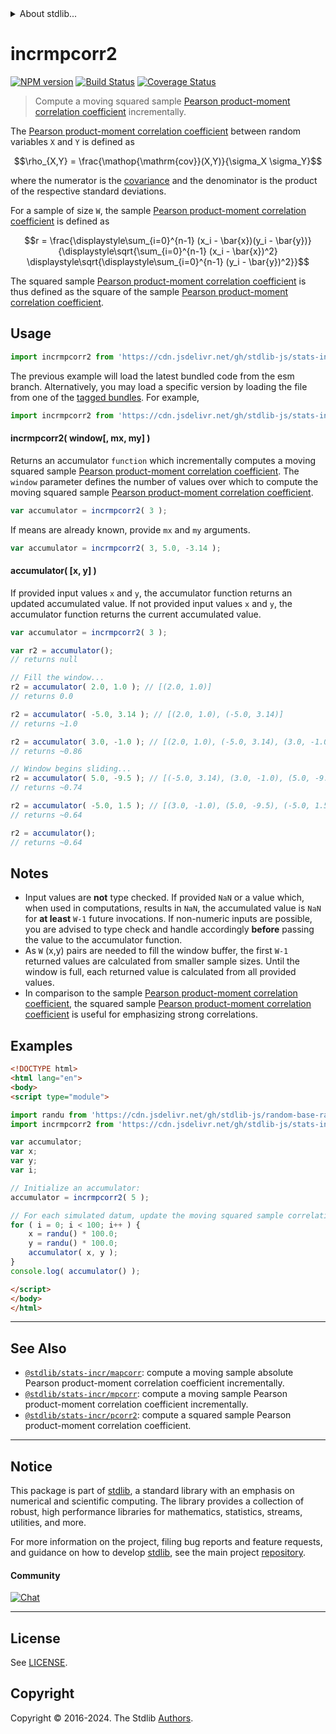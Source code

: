 <!--

@license Apache-2.0

Copyright (c) 2018 The Stdlib Authors.

Licensed under the Apache License, Version 2.0 (the "License");
you may not use this file except in compliance with the License.
You may obtain a copy of the License at

   http://www.apache.org/licenses/LICENSE-2.0

Unless required by applicable law or agreed to in writing, software
distributed under the License is distributed on an "AS IS" BASIS,
WITHOUT WARRANTIES OR CONDITIONS OF ANY KIND, either express or implied.
See the License for the specific language governing permissions and
limitations under the License.

-->


<details>
  <summary>
    About stdlib...
  </summary>
  <p>We believe in a future in which the web is a preferred environment for numerical computation. To help realize this future, we've built stdlib. stdlib is a standard library, with an emphasis on numerical and scientific computation, written in JavaScript (and C) for execution in browsers and in Node.js.</p>
  <p>The library is fully decomposable, being architected in such a way that you can swap out and mix and match APIs and functionality to cater to your exact preferences and use cases.</p>
  <p>When you use stdlib, you can be absolutely certain that you are using the most thorough, rigorous, well-written, studied, documented, tested, measured, and high-quality code out there.</p>
  <p>To join us in bringing numerical computing to the web, get started by checking us out on <a href="https://github.com/stdlib-js/stdlib">GitHub</a>, and please consider <a href="https://opencollective.com/stdlib">financially supporting stdlib</a>. We greatly appreciate your continued support!</p>
</details>

# incrmpcorr2

[![NPM version][npm-image]][npm-url] [![Build Status][test-image]][test-url] [![Coverage Status][coverage-image]][coverage-url] <!-- [![dependencies][dependencies-image]][dependencies-url] -->

> Compute a moving squared sample [Pearson product-moment correlation coefficient][pearson-correlation] incrementally.

<section class="intro">

The [Pearson product-moment correlation coefficient][pearson-correlation] between random variables `X` and `Y` is defined as

<!-- <equation class="equation" label="eq:pearson_correlation_coefficient" align="center" raw="\rho_{X,Y} = \frac{\operatorname{cov}(X,Y)}{\sigma_X \sigma_Y}" alt="Equation for the Pearson product-moment correlation coefficient."> -->

```math
\rho_{X,Y} = \frac{\mathop{\mathrm{cov}}(X,Y)}{\sigma_X \sigma_Y}
```

<!-- <div class="equation" align="center" data-raw-text="\rho_{X,Y} = \frac{\operatorname{cov}(X,Y)}{\sigma_X \sigma_Y}" data-equation="eq:pearson_correlation_coefficient">
    <img src="https://cdn.jsdelivr.net/gh/stdlib-js/stdlib@e6bc812ab63010afd0f25418c0c6954c3a680357/lib/node_modules/@stdlib/stats/incr/mpcorr2/docs/img/equation_pearson_correlation_coefficient.svg" alt="Equation for the Pearson product-moment correlation coefficient.">
    <br>
</div> -->

<!-- </equation> -->

where the numerator is the [covariance][covariance] and the denominator is the product of the respective standard deviations.

For a sample of size `W`, the sample [Pearson product-moment correlation coefficient][pearson-correlation] is defined as

<!-- <equation class="equation" label="eq:sample_pearson_correlation_coefficient" align="center" raw="r = \frac{\displaystyle\sum_{i=0}^{n-1} (x_i - \bar{x})(y_i - \bar{y})}{\displaystyle\sqrt{\sum_{i=0}^{n-1} (x_i - \bar{x})^2} \displaystyle\sqrt{\displaystyle\sum_{i=0}^{n-1} (y_i - \bar{y})^2}}" alt="Equation for the sample Pearson product-moment correlation coefficient."> -->

```math
r = \frac{\displaystyle\sum_{i=0}^{n-1} (x_i - \bar{x})(y_i - \bar{y})}{\displaystyle\sqrt{\sum_{i=0}^{n-1} (x_i - \bar{x})^2} \displaystyle\sqrt{\displaystyle\sum_{i=0}^{n-1} (y_i - \bar{y})^2}}
```

<!-- <div class="equation" align="center" data-raw-text="r = \frac{\displaystyle\sum_{i=0}^{n-1} (x_i - \bar{x})(y_i - \bar{y})}{\displaystyle\sqrt{\sum_{i=0}^{n-1} (x_i - \bar{x})^2} \displaystyle\sqrt{\displaystyle\sum_{i=0}^{n-1} (y_i - \bar{y})^2}}" data-equation="eq:sample_pearson_correlation_coefficient">
    <img src="https://cdn.jsdelivr.net/gh/stdlib-js/stdlib@e6bc812ab63010afd0f25418c0c6954c3a680357/lib/node_modules/@stdlib/stats/incr/mpcorr2/docs/img/equation_sample_pearson_correlation_coefficient.svg" alt="Equation for the sample Pearson product-moment correlation coefficient.">
    <br>
</div> -->

<!-- </equation> -->

The squared sample [Pearson product-moment correlation coefficient][pearson-correlation] is thus defined as the square of the sample [Pearson product-moment correlation coefficient][pearson-correlation].

</section>

<!-- /.intro -->



<section class="usage">

## Usage

```javascript
import incrmpcorr2 from 'https://cdn.jsdelivr.net/gh/stdlib-js/stats-incr-mpcorr2@esm/index.mjs';
```
The previous example will load the latest bundled code from the esm branch. Alternatively, you may load a specific version by loading the file from one of the [tagged bundles](https://github.com/stdlib-js/stats-incr-mpcorr2/tags). For example,

```javascript
import incrmpcorr2 from 'https://cdn.jsdelivr.net/gh/stdlib-js/stats-incr-mpcorr2@v0.2.0-esm/index.mjs';
```

#### incrmpcorr2( window\[, mx, my] )

Returns an accumulator `function` which incrementally computes a moving squared sample [Pearson product-moment correlation coefficient][pearson-correlation]. The `window` parameter defines the number of values over which to compute the moving squared sample [Pearson product-moment correlation coefficient][pearson-correlation].

```javascript
var accumulator = incrmpcorr2( 3 );
```

If means are already known, provide `mx` and `my` arguments.

```javascript
var accumulator = incrmpcorr2( 3, 5.0, -3.14 );
```

#### accumulator( \[x, y] )

If provided input values `x` and `y`, the accumulator function returns an updated accumulated value. If not provided input values `x` and `y`, the accumulator function returns the current accumulated value.

```javascript
var accumulator = incrmpcorr2( 3 );

var r2 = accumulator();
// returns null

// Fill the window...
r2 = accumulator( 2.0, 1.0 ); // [(2.0, 1.0)]
// returns 0.0

r2 = accumulator( -5.0, 3.14 ); // [(2.0, 1.0), (-5.0, 3.14)]
// returns ~1.0

r2 = accumulator( 3.0, -1.0 ); // [(2.0, 1.0), (-5.0, 3.14), (3.0, -1.0)]
// returns ~0.86

// Window begins sliding...
r2 = accumulator( 5.0, -9.5 ); // [(-5.0, 3.14), (3.0, -1.0), (5.0, -9.5)]
// returns ~0.74

r2 = accumulator( -5.0, 1.5 ); // [(3.0, -1.0), (5.0, -9.5), (-5.0, 1.5)]
// returns ~0.64

r2 = accumulator();
// returns ~0.64
```

</section>

<!-- /.usage -->

<section class="notes">

## Notes

-   Input values are **not** type checked. If provided `NaN` or a value which, when used in computations, results in `NaN`, the accumulated value is `NaN` for **at least** `W-1` future invocations. If non-numeric inputs are possible, you are advised to type check and handle accordingly **before** passing the value to the accumulator function.
-   As `W` (x,y) pairs are needed to fill the window buffer, the first `W-1` returned values are calculated from smaller sample sizes. Until the window is full, each returned value is calculated from all provided values.
-   In comparison to the sample [Pearson product-moment correlation coefficient][pearson-correlation], the squared sample [Pearson product-moment correlation coefficient][pearson-correlation] is useful for emphasizing strong correlations.

</section>

<!-- /.notes -->

<section class="examples">

## Examples

<!-- eslint no-undef: "error" -->

```html
<!DOCTYPE html>
<html lang="en">
<body>
<script type="module">

import randu from 'https://cdn.jsdelivr.net/gh/stdlib-js/random-base-randu@esm/index.mjs';
import incrmpcorr2 from 'https://cdn.jsdelivr.net/gh/stdlib-js/stats-incr-mpcorr2@esm/index.mjs';

var accumulator;
var x;
var y;
var i;

// Initialize an accumulator:
accumulator = incrmpcorr2( 5 );

// For each simulated datum, update the moving squared sample correlation coefficient...
for ( i = 0; i < 100; i++ ) {
    x = randu() * 100.0;
    y = randu() * 100.0;
    accumulator( x, y );
}
console.log( accumulator() );

</script>
</body>
</html>
```

</section>

<!-- /.examples -->

<!-- Section for related `stdlib` packages. Do not manually edit this section, as it is automatically populated. -->

<section class="related">

* * *

## See Also

-   <span class="package-name">[`@stdlib/stats-incr/mapcorr`][@stdlib/stats/incr/mapcorr]</span><span class="delimiter">: </span><span class="description">compute a moving sample absolute Pearson product-moment correlation coefficient incrementally.</span>
-   <span class="package-name">[`@stdlib/stats-incr/mpcorr`][@stdlib/stats/incr/mpcorr]</span><span class="delimiter">: </span><span class="description">compute a moving sample Pearson product-moment correlation coefficient incrementally.</span>
-   <span class="package-name">[`@stdlib/stats-incr/pcorr2`][@stdlib/stats/incr/pcorr2]</span><span class="delimiter">: </span><span class="description">compute a squared sample Pearson product-moment correlation coefficient.</span>

</section>

<!-- /.related -->

<!-- Section for all links. Make sure to keep an empty line after the `section` element and another before the `/section` close. -->


<section class="main-repo" >

* * *

## Notice

This package is part of [stdlib][stdlib], a standard library with an emphasis on numerical and scientific computing. The library provides a collection of robust, high performance libraries for mathematics, statistics, streams, utilities, and more.

For more information on the project, filing bug reports and feature requests, and guidance on how to develop [stdlib][stdlib], see the main project [repository][stdlib].

#### Community

[![Chat][chat-image]][chat-url]

---

## License

See [LICENSE][stdlib-license].


## Copyright

Copyright &copy; 2016-2024. The Stdlib [Authors][stdlib-authors].

</section>

<!-- /.stdlib -->

<!-- Section for all links. Make sure to keep an empty line after the `section` element and another before the `/section` close. -->

<section class="links">

[npm-image]: http://img.shields.io/npm/v/@stdlib/stats-incr-mpcorr2.svg
[npm-url]: https://npmjs.org/package/@stdlib/stats-incr-mpcorr2

[test-image]: https://github.com/stdlib-js/stats-incr-mpcorr2/actions/workflows/test.yml/badge.svg?branch=v0.2.0
[test-url]: https://github.com/stdlib-js/stats-incr-mpcorr2/actions/workflows/test.yml?query=branch:v0.2.0

[coverage-image]: https://img.shields.io/codecov/c/github/stdlib-js/stats-incr-mpcorr2/main.svg
[coverage-url]: https://codecov.io/github/stdlib-js/stats-incr-mpcorr2?branch=main

<!--

[dependencies-image]: https://img.shields.io/david/stdlib-js/stats-incr-mpcorr2.svg
[dependencies-url]: https://david-dm.org/stdlib-js/stats-incr-mpcorr2/main

-->

[chat-image]: https://img.shields.io/gitter/room/stdlib-js/stdlib.svg
[chat-url]: https://app.gitter.im/#/room/#stdlib-js_stdlib:gitter.im

[stdlib]: https://github.com/stdlib-js/stdlib

[stdlib-authors]: https://github.com/stdlib-js/stdlib/graphs/contributors

[umd]: https://github.com/umdjs/umd
[es-module]: https://developer.mozilla.org/en-US/docs/Web/JavaScript/Guide/Modules

[deno-url]: https://github.com/stdlib-js/stats-incr-mpcorr2/tree/deno
[deno-readme]: https://github.com/stdlib-js/stats-incr-mpcorr2/blob/deno/README.md
[umd-url]: https://github.com/stdlib-js/stats-incr-mpcorr2/tree/umd
[umd-readme]: https://github.com/stdlib-js/stats-incr-mpcorr2/blob/umd/README.md
[esm-url]: https://github.com/stdlib-js/stats-incr-mpcorr2/tree/esm
[esm-readme]: https://github.com/stdlib-js/stats-incr-mpcorr2/blob/esm/README.md
[branches-url]: https://github.com/stdlib-js/stats-incr-mpcorr2/blob/main/branches.md

[stdlib-license]: https://raw.githubusercontent.com/stdlib-js/stats-incr-mpcorr2/main/LICENSE

[pearson-correlation]: https://en.wikipedia.org/wiki/Pearson_correlation_coefficient

[covariance]: https://en.wikipedia.org/wiki/Covariance

<!-- <related-links> -->

[@stdlib/stats/incr/mapcorr]: https://github.com/stdlib-js/stats-incr-mapcorr/tree/esm

[@stdlib/stats/incr/mpcorr]: https://github.com/stdlib-js/stats-incr-mpcorr/tree/esm

[@stdlib/stats/incr/pcorr2]: https://github.com/stdlib-js/stats-incr-pcorr2/tree/esm

<!-- </related-links> -->

</section>

<!-- /.links -->
